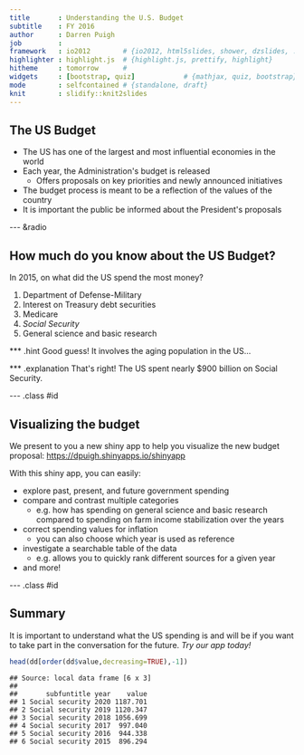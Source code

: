 ```yaml
---
title       : Understanding the U.S. Budget
subtitle    : FY 2016
author      : Darren Puigh
job         : 
framework   : io2012        # {io2012, html5slides, shower, dzslides, ...}
highlighter : highlight.js  # {highlight.js, prettify, highlight}
hitheme     : tomorrow      # 
widgets     : [bootstrap, quiz]            # {mathjax, quiz, bootstrap}
mode        : selfcontained # {standalone, draft}
knit        : slidify::knit2slides
---
```


<style>
.title-slide {
  background-color: #66CCFF; /*#CBE7A5; #EDE0CF; ; #CA9F9D*/
}
</style>


## The US Budget

* The US has one of the largest and most influential economies in the world
* Each year, the Administration's budget is released
   * Offers proposals on key priorities and newly announced initiatives
* The budget process is meant to be a reflection of the values of the country
* It is important the public be informed about the President's proposals

--- &radio
## How much do you know about the US Budget?

In 2015, on what did the US spend the most money?

1. Department of Defense-Military
2. Interest on Treasury debt securities
3. Medicare
4. _Social Security_
5. General science and basic research

*** .hint 
Good guess! It involves the aging population in the US...

*** .explanation 
That's right! The US spent nearly $900 billion on Social Security.

--- .class #id 

## Visualizing the budget

We present to you a new shiny app to help you visualize the new budget proposal: https://dpuigh.shinyapps.io/shinyapp

With this shiny app, you can easily:
* explore past, present, and future government spending
* compare and contrast multiple categories
   * e.g. how has spending on general science and basic research compared to spending on farm income stabilization over the years
* correct spending values for inflation
   * you can also choose which year is used as reference
* investigate a searchable table of the data
   * e.g. allows you to quickly rank different sources for a given year
* and more!

--- .class #id 

## Summary



It is important to understand what the US spending is and will be if you want to take part in the conversation for the future. *Try our app today!*


```r
head(dd[order(dd$value,decreasing=TRUE),-1])
```

```
## Source: local data frame [6 x 3]
## 
##       subfuntitle year    value
## 1 Social security 2020 1187.701
## 2 Social security 2019 1120.347
## 3 Social security 2018 1056.699
## 4 Social security 2017  997.040
## 5 Social security 2016  944.338
## 6 Social security 2015  896.294
```


